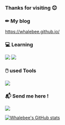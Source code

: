 ### Thanks for visiting 😊

### ✏ My blog
https://whalebee.github.io/

### 💻 Learning
<img src="https://img.shields.io/badge/-Python-3776AB?style=flat&logo=Python&logoColor=white"/>
<img src="https://img.shields.io/badge/-C-7952B3?style=flat&logo=c&logoColor=white"/>


### 🖱️ used Tools
<img src="https://img.shields.io/badge/github-181717?style=for-the-badge&logo=github&logoColor=white">

### 📬 Send me here !
<a href="mailto:islhoeve@gmail.com"><img src="https://img.shields.io/badge/Email-61DAFB?style=flat&logo=gmail&logoColor=white"/>

[![Whalebee's GitHub stats](https://github-readme-stats.vercel.app/api?username=Whalebee&hide=stars,prs,contribs&show_icons=true&theme=dark)](https://github.com/whalebee/github-readme-stats)


<!--
**Whalebee/Whalebee** is a ✨ _special_ ✨ repository because its `README.md` (this file) appears on your GitHub profile.

Here are some ideas to get you started:

- 🔭 I’m currently working on ...
- 🌱 I’m currently learning ...
- 👯 I’m looking to collaborate on ...
- 🤔 I’m looking for help with ...
- 💬 Ask me about ...
- 📫 How to reach me: ...
- 😄 Pronouns: ...
- ⚡ Fun fact: ...
-->
